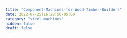 ```yaml
---
title: "Component-Machines-for-Wood-Timber-Builders"
date: 2022-07-25T16:28:50-05:00
category: "steel-machines"
hidden: false
draft: false
---
```


